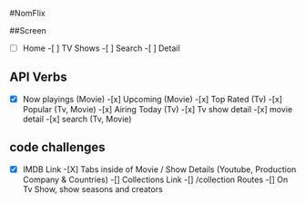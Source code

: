 #NomFlix

##Screen

-[ ] Home -[ ] TV Shows -[ ] Search -[ ] Detail

## API Verbs

-[x] Now playings (Movie) -[x] Upcoming (Movie) -[x] Top Rated (Tv) -[x] Popular (Tv, Movie) -[x] Airing Today (Tv) -[x] Tv show detail -[x] movie detail -[x] search (Tv, Movie)

## code challenges

-[X] IMDB Link -[X] Tabs inside of Movie / Show Details (Youtube, Production Company & Countries)
-[] Collections Link
-[] /collection Routes
-[] On Tv Show, show seasons and creators

